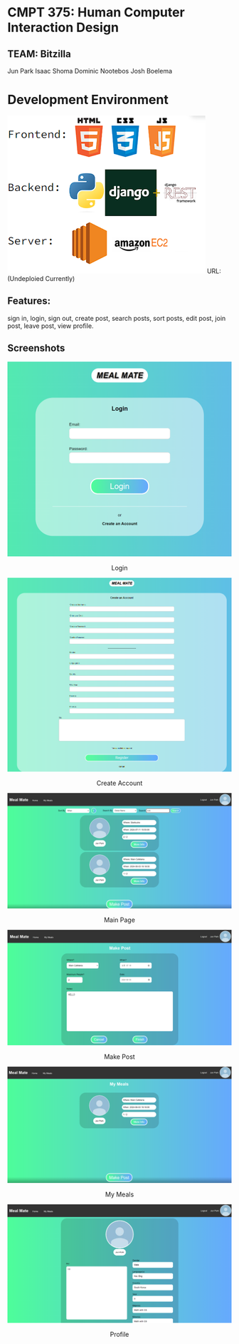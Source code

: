 # CMPT 375: Human Computer Interaction Design

## TEAM: Bitzilla 
Jun Park
Isaac Shoma
Dominic Nootebos
Josh Boelema

# Development Environment
![Web Development](ScreenShots\web_dev.png)
URL: (Undeploied Currently)
## Features: 
sign in, login, sign out, create post, search posts, sort posts, edit post, join post, leave post, view profile.

## Screenshots
<p align="center">
    <img src="ScreenShots\login.png"> 
    <p align="center">
        Login 
    </p>
</p>

<p align="center">
    <img src="ScreenShots\createAccount.png" > 
    <p align="center">
        Create Account  
    </p>
</p>

<p align="center">
    <img src="ScreenShots\main.png" > 
    <p align="center">
        Main Page 
    </p>
</p>

<p align="center">
    <img src="ScreenShots\makePost.png" > 
    <p align="center">
        Make Post
    </p>
</p>

<p align="center">
    <img src="ScreenShots\myMeals.png"> 
    <p align="center">
        My Meals 
    </p>
</p>

<p align="center">
    <img src="ScreenShots\profile.png"> 
    <p align="center">
        Profile
    </p>
</p>

